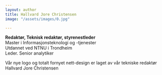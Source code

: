 ```yaml
---
layout: author
title: Hallvard Jore Christensen
image: "/assets/images/0.jpg"

---
```

**Redaktør, Teknisk redaktør, styrenestleder**  
Master i Informasjonsteknologi og -tjenester  
Utdannet ved NTNU i Trondheim  
Leder. Senior analytiker

Vår nye logo og totalt fornyet nett-design er laget av vår tekniske redaktør Hallvard Jore Christensen